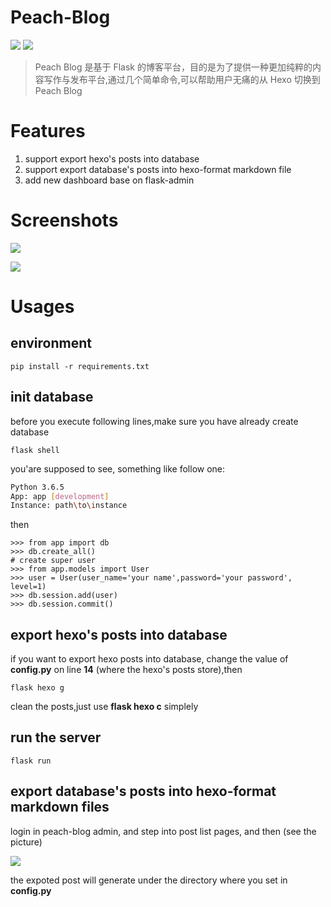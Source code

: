 # Peach-Blog

![](https://img.shields.io/badge/python-3.5%20%2F%203.6-green.svg) ![](https://img.shields.io/badge/flask-1.0.2-yellow.svg)

> Peach Blog 是基于 Flask 的博客平台，目的是为了提供一种更加纯粹的内容写作与发布平台,通过几个简单命令,可以帮助用户无痛的从 Hexo 切换到 Peach Blog

# Features

1. support export hexo's posts into database
2. support export database's posts into hexo-format markdown file 
3. add new dashboard base on flask-admin

# Screenshots

![](http://ww1.sinaimg.cn/large/006wYWbGly1fxmgbfy4ynj311o0pamzu.jpg)

![](http://ww1.sinaimg.cn/large/006wYWbGly1fxmgahexh9j31jy1h7grc.jpg)

# Usages

## environment

```
pip install -r requirements.txt
```

## init database

before you execute following lines,make sure you have already create database

```
flask shell
```

you'are supposed to see, something like follow one:

```bash
Python 3.6.5
App: app [development]
Instance: path\to\instance
```

then

```
>>> from app import db
>>> db.create_all()
# create super user
>>> from app.models import User
>>> user = User(user_name='your name',password='your password', level=1)
>>> db.session.add(user)
>>> db.session.commit()
```

## export hexo's posts into database

if you want to export hexo posts into database, change the value of **config.py** on line **14** (where the hexo's posts store),then

```
flask hexo g 
```

clean the posts,just use **flask hexo c** simplely

## run the server

```
flask run
```

## export database's posts into hexo-format markdown files

login in peach-blog admin, and step into post list pages, and then (see the picture)

![](http://ww1.sinaimg.cn/large/006wYWbGly1fxmo7x0lgjj31uq0bujsg.jpg)

the expoted post will generate under the directory where you set in **config.py**